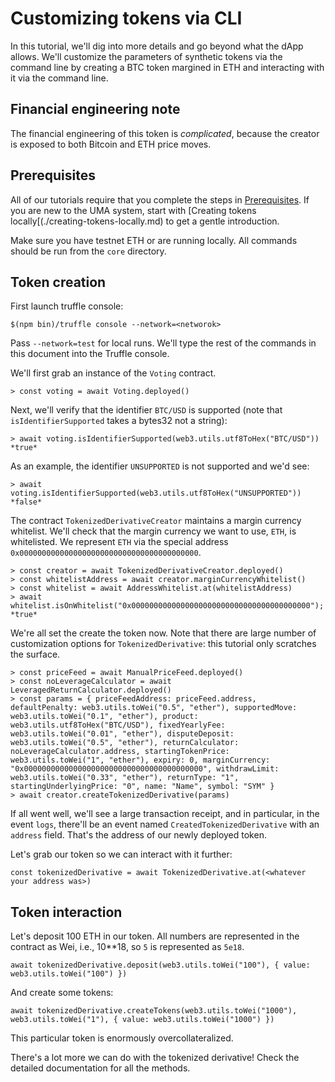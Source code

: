 # Customizing tokens via CLI

In this tutorial, we'll dig into more details and go beyond what the dApp allows.
We'll customize the parameters of synthetic tokens via the command line by creating a BTC token
margined in ETH and interacting with it via the command line.

## Financial engineering note

The financial engineering of this token is _complicated_, because the creator is exposed to both Bitcoin and ETH price moves.

## Prerequisites

All of our tutorials require that you complete the steps in [Prerequisites](./prerequisites.md). If you are new to the UMA
system, start with [Creating tokens locally[(./creating-tokens-locally.md) to get a gentle introduction.

Make sure you have testnet ETH or are running locally. All commands should be run from the `core` directory.

## Token creation

First launch truffle console:

```
$(npm bin)/truffle console --network=<networok>
```

Pass `--network=test` for local runs. We'll type the rest of the commands in this document into the Truffle console.

We'll first grab an instance of the `Voting` contract.

```
> const voting = await Voting.deployed()
```

Next, we'll verify that the identifier `BTC/USD` is supported (note that `isIdentifierSupported` takes a bytes32 not a
string):

```
> await voting.isIdentifierSupported(web3.utils.utf8ToHex("BTC/USD"))
*true*
```

As an example, the identifier `UNSUPPORTED` is not supported and we'd see:
```
> await voting.isIdentifierSupported(web3.utils.utf8ToHex("UNSUPPORTED"))
*false*
```

The contract `TokenizedDerivativeCreator` maintains a margin currency whitelist.  We'll check that the margin currency
we want to use, `ETH`, is whitelisted. We represent `ETH` via the special address
`0x0000000000000000000000000000000000000000`.

```
> const creator = await TokenizedDerivativeCreator.deployed()
> const whitelistAddress = await creator.marginCurrencyWhitelist()
> const whitelist = await AddressWhitelist.at(whitelistAddress)
> await whitelist.isOnWhitelist("0x0000000000000000000000000000000000000000");
*true*
```

We're all set the create the token now. Note that there are large number of customization options for
`TokenizedDerivative`: this tutorial only scratches the surface.

```
> const priceFeed = await ManualPriceFeed.deployed()
> const noLeverageCalculator = await LeveragedReturnCalculator.deployed()
> const params = { priceFeedAddress: priceFeed.address, defaultPenalty: web3.utils.toWei("0.5", "ether"), supportedMove: web3.utils.toWei("0.1", "ether"), product: web3.utils.utf8ToHex("BTC/USD"), fixedYearlyFee: web3.utils.toWei("0.01", "ether"), disputeDeposit: web3.utils.toWei("0.5", "ether"), returnCalculator: noLeverageCalculator.address, startingTokenPrice: web3.utils.toWei("1", "ether"), expiry: 0, marginCurrency: "0x0000000000000000000000000000000000000000", withdrawLimit: web3.utils.toWei("0.33", "ether"), returnType: "1", startingUnderlyingPrice: "0", name: "Name", symbol: "SYM" }
> await creator.createTokenizedDerivative(params)
```

If all went well, we'll see a large transaction receipt, and in particular, in the event `logs`, there'll be an event
named `CreatedTokenizedDerivative` with an `address` field. That's the address of our newly deployed token.

Let's grab our token so we can interact with it further:
```
const tokenizedDerivative = await TokenizedDerivative.at(<whatever your address was>)
```

## Token interaction

Let's deposit 100 ETH in our token. All numbers are represented in the contract as Wei, i.e., 10**18, so `5` is
represented as `5e18`.

```
await tokenizedDerivative.deposit(web3.utils.toWei("100"), { value: web3.utils.toWei("100") })
```

And create some tokens:

```
await tokenizedDerivative.createTokens(web3.utils.toWei("1000"), web3.utils.toWei("1"), { value: web3.utils.toWei("1000") })
```

This particular token is enormously overcollateralized.

There's a lot more we can do with the tokenized derivative! Check the detailed documentation for all the methods.
